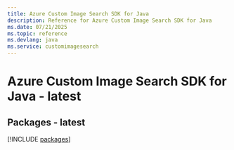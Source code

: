 ```yaml
---
title: Azure Custom Image Search SDK for Java
description: Reference for Azure Custom Image Search SDK for Java
ms.date: 07/21/2025
ms.topic: reference
ms.devlang: java
ms.service: customimagesearch
---
```

# Azure Custom Image Search SDK for Java - latest
## Packages - latest
[!INCLUDE [packages](custom-image-search-index.md)]